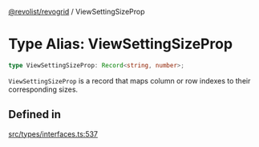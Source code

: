 [@revolist/revogrid](README.md) / ViewSettingSizeProp

# Type Alias: ViewSettingSizeProp

```ts
type ViewSettingSizeProp: Record<string, number>;
```

`ViewSettingSizeProp` is a record that maps column or row indexes to their
corresponding sizes.

## Defined in

[src/types/interfaces.ts:537](https://github.com/revolist/revogrid/blob/2a9402fdf050fa45d175b041168181a63cd72777/src/types/interfaces.ts#L537)
